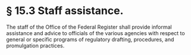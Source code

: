 # § 15.3   Staff assistance.

The staff of the Office of the Federal Register shall provide informal assistance and advice to officials of the various agencies with respect to general or specific programs of regulatory drafting, procedures, and promulgation practices. 




